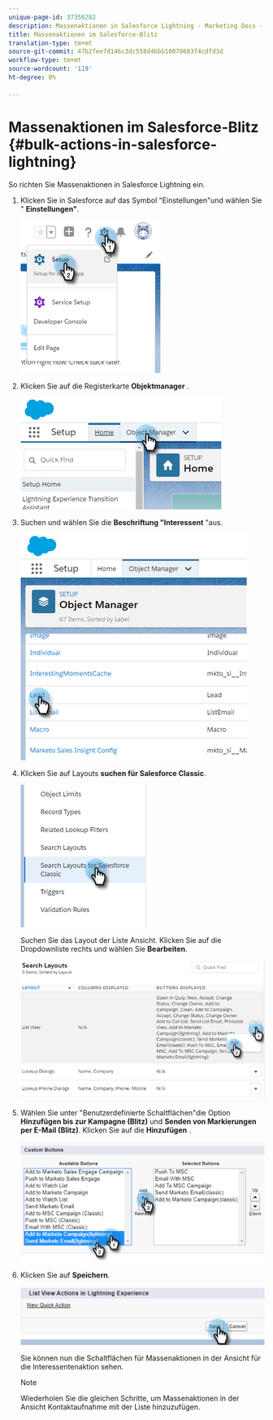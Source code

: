 ```yaml
---
unique-page-id: 37356282
description: Massenaktionen in Salesforce Lightning - Marketing Docs - Produktdokumentation
title: Massenaktionen im Salesforce-Blitz
translation-type: tm+mt
source-git-commit: 47b2fee7d146c3dc558d4bbb10070683f4cdfd3d
workflow-type: tm+mt
source-wordcount: '119'
ht-degree: 0%

---
```



# Massenaktionen im Salesforce-Blitz {#bulk-actions-in-salesforce-lightning}

So richten Sie Massenaktionen in Salesforce Lightning ein.

1. Klicken Sie in Salesforce auf das Symbol &quot;Einstellungen&quot;und wählen Sie &quot; **Einstellungen&quot;**.

   ![](assets/one.png)

1. Klicken Sie auf die Registerkarte **Objektmanager** .

   ![](assets/two.png)

1. Suchen und wählen Sie die **Beschriftung &quot;Interessent** &quot;aus.

   ![](assets/three-2.png)

1. Klicken Sie auf Layouts **suchen für Salesforce Classic**.

   ![](assets/four-1.png)

   Suchen Sie das Layout der Liste Ansicht. Klicken Sie auf die Dropdownliste rechts und wählen Sie **Bearbeiten**.

   ![](assets/five.png)

1. Wählen Sie unter &quot;Benutzerdefinierte Schaltflächen&quot;die Option **Hinzufügen bis zur Kampagne (Blitz)** und **Senden von Markierungen per E-Mail (Blitz)**. Klicken Sie auf die **Hinzufügen** .

   ![](assets/six.png)

1. Klicken Sie auf **Speichern**.

   ![](assets/seven.png)

   Sie können nun die Schaltflächen für Massenaktionen in der Ansicht für die Interessentenaktion sehen.

   >[!NOTE]
   >
   >Wiederholen Sie die gleichen Schritte, um Massenaktionen in der Ansicht Kontaktaufnahme mit der Liste hinzuzufügen.

